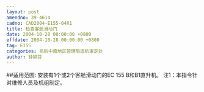 ```yaml
---
layout: post
amendno: 39-4614
cadno: CAD2004-E155-04R1
title: 检查客舱滑动门
date: 2004-10-28 00:00:00 +0800
effdate: 2004-10-28 00:00:00 +0800
tag: E155
categories: 民航中南地区管理局适航审定处
author: 钟颖芬
---
```


##适用范围:
安装有1个或2个客舱滑动门的EC 155 B和B1直升机。    注1：本指令针对维修人员及机组制定。

